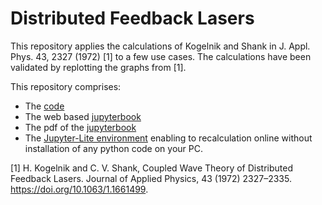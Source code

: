 # Distributed Feedback Lasers

This repository applies the calculations of Kogelnik and Shank in J. Appl. Phys. 43, 2327 (1972) [1] to a few use cases. 
The calculations have been validated by replotting the graphs from [1].

This repository comprises:
* The [code](https://github.com/jangenoe/Coupled-Wave-Theory_DFB-Lasers)
* The web based [jupyterbook](https://jangenoe.github.io/Coupled-Wave-Theory_DFB-Lasers)
* The pdf of the [jupyterbook](https://jangenoe.github.io/Coupled-Wave-Theory_DFB-Lasers/Coupled-Wave-Theory_DFB-Lasers.pdf)
* The [Jupyter-Lite environment]() enabling to recalculation online without installation of any python code on your PC.

[1] H. Kogelnik and C. V. Shank, Coupled Wave Theory of Distributed Feedback Lasers. Journal of Applied Physics, 43 (1972) 2327–2335. https://doi.org/10.1063/1.1661499.